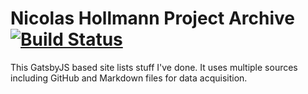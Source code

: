 # Nicolas Hollmann Project Archive [![Build Status](https://travis-ci.org/NHollmann/nhollmann.github.io.svg?branch=develop)](https://travis-ci.org/NHollmann/nhollmann.github.io)

This GatsbyJS based site lists stuff I've done. It uses multiple sources including GitHub and Markdown files for data acquisition.

